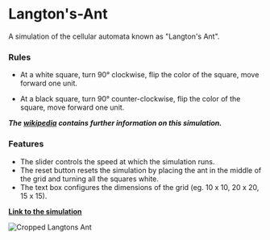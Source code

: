 # Langton's-Ant
A simulation of the cellular automata known as "Langton's Ant".

### Rules

* At a white square, turn 90° clockwise, flip the color of the square, move forward one unit.

* At a black square, turn 90° counter-clockwise, flip the color of the square, move forward one unit.

___The [wikipedia](https://en.wikipedia.org/wiki/Langton%27s_ant) contains further information on this simulation.___



### Features

* The slider controls the speed at which the simulation runs.
* The reset button resets the simulation by placing the ant in the middle of the grid and turning all the squares white.
* The text box configures the dimensions of the grid (eg. 10 x 10, 20 x 20, 15 x 15).



**[Link to the simulation](https://ompatel03.github.io/Langtons-Ant/)**

![Cropped Langtons Ant](https://user-images.githubusercontent.com/74339618/119249077-f286a980-bb63-11eb-90b7-fef44b112b3d.gif)
